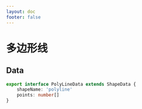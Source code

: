```yaml
---
layout: doc
footer: false
---
```


# 多边形线

## Data

```ts
export interface PolyLineData extends ShapeData {
	shapeName: 'polyline'
	points: number[]
}
```
